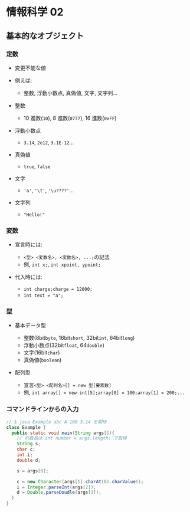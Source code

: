 # 情報科学 02

## 基本的なオブジェクト

### 定数

- 変更不能な値
- 例えば:

  - 整数, 浮動小数点, 真偽値, 文字, 文字列...

- 整数

  - 10 進数(`10`), 8 進数(`0777`), 16 進数(`0xFF`)

- 浮動小数点

  - `3.14`, `2e12`, `3.1E-12`...

- 真偽値

  - `true`, `false`

- 文字

  - `'a'`, `'\t'`, `'\u????'`...

- 文字列
  - `"Hello!"`

### 変数

- 宣言時には:

  - `<型> <変数名>, <変数名>, ...;`の記法
  - 例, `int x;`, `int xpoint, ypoint;`

- 代入時には:
  - `int charge;charge = 12000;`
  - `int text = "a";`

### 型

- 基本データ型

  - 整数(8bit`byte`, 16bit`short`, 32bit`int`, 64bit`long`)
  - 浮動小数点(32bit`float`, 64`double`)
  - 文字(16bit`char`)
  - 真偽値(`boolean`)

- 配列型
  - 宣言`<型> <配列名>[] = new 型[要素数]`
  - 例, `int array[] = new int[5];array[0] = 100;array[1] = 200;...`

### コマンドラインからの入力

```java
// $ java Example abc A 100 3.14 を期待
class Example {
  public static void main(String args[]){
    // 引数長は`int number = args.length;`で取得
    String s;
    char c;
    int i;
    double d;

    s = args[0];

    c = new Character(args[1].charAt(0).charValue();
    i = Integer.parseInt(args[2]);
    d = Double,parseDoudle(args[3]);
  }
}


```
